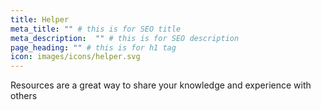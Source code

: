 ```yaml
---
title: Helper
meta_title: "" # this is for SEO title
meta_description:  "" # this is for SEO description
page_heading: "" # this is for h1 tag
icon: images/icons/helper.svg
---
```

Resources are a great way to share your knowledge and experience with others
